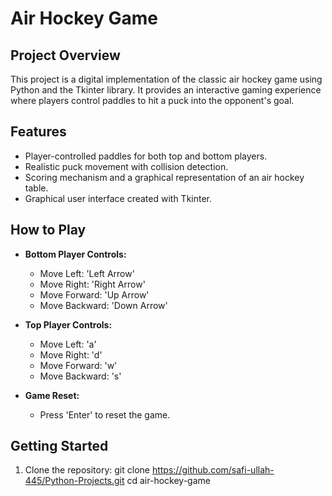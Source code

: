 # Air Hockey Game

## Project Overview

This project is a digital implementation of the classic air hockey game using Python and the Tkinter library. It provides an interactive gaming experience where players control paddles to hit a puck into the opponent's goal.

## Features

- Player-controlled paddles for both top and bottom players.
- Realistic puck movement with collision detection.
- Scoring mechanism and a graphical representation of an air hockey table.
- Graphical user interface created with Tkinter.

## How to Play

- **Bottom Player Controls:**
  - Move Left: 'Left Arrow'
  - Move Right: 'Right Arrow'
  - Move Forward: 'Up Arrow'
  - Move Backward: 'Down Arrow'

- **Top Player Controls:**
  - Move Left: 'a'
  - Move Right: 'd'
  - Move Forward: 'w'
  - Move Backward: 's'

- **Game Reset:**
  - Press 'Enter' to reset the game.

## Getting Started

1. Clone the repository:
   git clone https://github.com/safi-ullah-445/Python-Projects.git
   cd air-hockey-game
